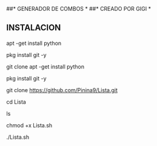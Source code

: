 ##* GENERADOR DE COMBOS *
##* CREADO POR GIGI *

## INSTALACION
####
apt -get install python

pkg install git -y

git clone apt -get install python

pkg install git -y

git clone https://github.com/Pinina9/Lista.git

cd Lista

ls

chmod +x Lista.sh

./Lista.sh

